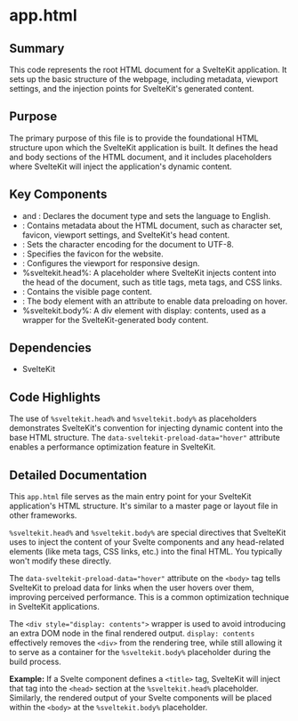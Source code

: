 # app.html

## Summary
This code represents the root HTML document for a SvelteKit application. It sets up the basic structure of the webpage, including metadata, viewport settings, and the injection points for SvelteKit's generated content.

## Purpose
The primary purpose of this file is to provide the foundational HTML structure upon which the SvelteKit application is built. It defines the head and body sections of the HTML document, and it includes placeholders where SvelteKit will inject the application's dynamic content.

## Key Components
- <!doctype html> and <html lang="en">: Declares the document type and sets the language to English.
- <head>: Contains metadata about the HTML document, such as character set, favicon, viewport settings, and SvelteKit's head content.
- <meta charset="utf-8" />: Sets the character encoding for the document to UTF-8.
- <link rel="icon" href="%sveltekit.assets%/favicon.png" />: Specifies the favicon for the website.
- <meta name="viewport" content="width=device-width, initial-scale=1" />: Configures the viewport for responsive design.
- %sveltekit.head%: A placeholder where SvelteKit injects content into the head of the document, such as title tags, meta tags, and CSS links.
- <body>: Contains the visible page content.
- <body data-sveltekit-preload-data="hover">: The body element with an attribute to enable data preloading on hover.
- <div style="display: contents">%sveltekit.body%</div>: A div element with display: contents, used as a wrapper for the SvelteKit-generated body content.

## Dependencies
- SvelteKit

## Code Highlights
The use of `%sveltekit.head%` and `%sveltekit.body%` as placeholders demonstrates SvelteKit's convention for injecting dynamic content into the base HTML structure. The `data-sveltekit-preload-data="hover"` attribute enables a performance optimization feature in SvelteKit.

## Detailed Documentation
This `app.html` file serves as the main entry point for your SvelteKit application's HTML structure.  It's similar to a master page or layout file in other frameworks.  

`%sveltekit.head%` and `%sveltekit.body%` are special directives that SvelteKit uses to inject the content of your Svelte components and any head-related elements (like meta tags, CSS links, etc.) into the final HTML.  You typically won't modify these directly.

The `data-sveltekit-preload-data="hover"` attribute on the `<body>` tag tells SvelteKit to preload data for links when the user hovers over them, improving perceived performance.  This is a common optimization technique in SvelteKit applications.

The `<div style="display: contents">` wrapper is used to avoid introducing an extra DOM node in the final rendered output. `display: contents` effectively removes the `<div>` from the rendering tree, while still allowing it to serve as a container for the `%sveltekit.body%` placeholder during the build process.

**Example:**
If a Svelte component defines a `<title>` tag, SvelteKit will inject that tag into the `<head>` section at the `%sveltekit.head%` placeholder. Similarly, the rendered output of your Svelte components will be placed within the `<body>` at the `%sveltekit.body%` placeholder.
